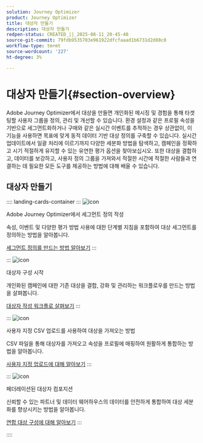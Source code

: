 ```yaml
---
solution: Journey Optimizer
product: Journey Optimizer
title: 대상자 만들기
description: 대상자 만들기
redpen-status: CREATED_||_2025-08-11_20-45-40
source-git-commit: 79fdb9535703e961922dfcfaaad1b6731d2d88c0
workflow-type: tm+mt
source-wordcount: '227'
ht-degree: 3%

---
```



# 대상자 만들기{#section-overview}

Adobe Journey Optimizer에서 대상을 만들면 개인화된 메시징 및 경험을 통해 타겟팅할 사용자 그룹을 정의, 관리 및 개선할 수 있습니다. 환경 설정과 같은 프로필 속성을 기반으로 세그먼트화하거나 구매와 같은 실시간 이벤트를 추적하는 경우 상관없이, 이 기능을 사용하면 목표에 맞게 동적 데이터 기반 대상 정의를 구축할 수 있습니다. 실시간 업데이트에서 일괄 처리에 이르기까지 다양한 세분화 방법을 탐색하고, 캠페인을 정확하고 시기 적절하게 유지할 수 있는 유연한 평가 옵션을 찾아보십시오. 또한 대상을 결합하고, 데이터를 보강하고, 사용자 정의 그룹을 가져와서 적절한 시간에 적절한 사람들과 연결하는 데 필요한 모든 도구를 제공하는 방법에 대해 배울 수 있습니다.

## 대상자 만들기

:::: landing-cards-container
:::
![icon](https://cdn.experienceleague.adobe.com/icons/list-check.svg?lang=ko)

Adobe Journey Optimizer에서 세그먼트 정의 작성

속성, 이벤트 및 다양한 평가 방법 사용에 대한 단계별 지침을 포함하여 대상 세그먼트를 정의하는 방법을 알아봅니다.

[세그먼트 정의를 만드는 방법 알아보기](../using/audience/creating-a-segment-definition.md)
:::

:::
![icon](https://cdn.experienceleague.adobe.com/icons/puzzle-piece.svg?lang=ko)

대상자 구성 시작

개인화된 캠페인에 대한 기존 대상을 결합, 강화 및 관리하는 워크플로우를 만드는 방법을 살펴봅니다.

[대상자 작성 워크플로 살펴보기](../using/audience/get-started-audience-orchestration.md)
:::

:::
![icon](https://cdn.experienceleague.adobe.com/icons/file-upload.svg?lang=ko)

사용자 지정 CSV 업로드를 사용하여 대상을 가져오는 방법

CSV 파일을 통해 대상자를 가져오고 속성을 프로필에 매핑하여 원활하게 통합하는 방법을 알아봅니다.

[사용자 지정 업로드에 대해 알아보기](../using/audience/custom-upload.md)
:::

:::
![icon](https://cdn.experienceleague.adobe.com/icons/shield-halved.svg?lang=ko)

페더레이션된 대상자 컴포지션

신뢰할 수 있는 파트너 및 데이터 웨어하우스의 데이터를 안전하게 통합하여 대상 세분화를 향상시키는 방법을 알아봅니다.

[연합 대상 구성에 대해 알아보기](../using/audience/federated-audience-composition.md)
:::

::::
